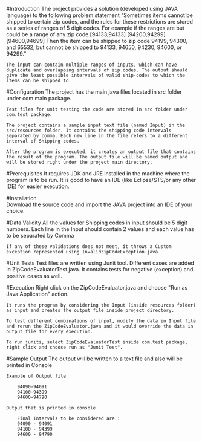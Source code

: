 #Introduction 
	The project provides a solution (developed using JAVA language) to the following problem statement
		"Sometimes items cannot be shipped to certain zip codes, and the rules for these restrictions are stored as a series of ranges of 5 digit codes. For example if the ranges are but could be a range of any zip code [94133,94133] [94200,94299] [94600,94699] Then the item can be shipped to zip code 94199, 94300, and 65532, but cannot be shipped to 94133, 94650, 94230, 94600, or 94299."

	The input can contain multiple ranges of inputs, which can have duplicate and overlapping intervals of zip codes. The output should give the least possible intervals of valid ship-codes to which the items can be shipped to.
	
	
#Configuration
	The project has the main java files located in src folder under com.main package.
	
	Test files for unit testing the code are stored in src folder under com.test package.
	
	The project contains a sample input text file (named Input) in the src/resources folder. It contains the shipping code intervals separated by comma. Each new line in the file refers to a different interval of Shipping codes.
	
	After the program is executed, it creates an output file that contains the result of the program. The output file will be named output and will be stored right under the project main directory.
	

#Prerequisites
	It requires JDK and JRE installed in the machine where the program is to be run.
	It is good to have an IDE (like Eclipse/STS/or any other IDE) for easier execution.

#Installation	
	Download the source code and import the JAVA project into an IDE of your choice. 
	
#Data Validity
	All the values for Shipping codes in input should be 5 digit numbers.
	Each line in the Input should contain 2 values and each value has to be separated by Comma
	
	If any of these validations does not meet, it throws a Custom exception represented using InvalidZipCodeException.java  
	
#Unit Tests
	Test files are written using Junit tool. Different cases are added in 	ZipCodeEvaluatorTest.java.
	It contains tests for negative (exception) and positive cases as well.		
	
#Execution
	Right click on the ZipCodeEvaluator.java and choose "Run as Java Application" action. 
	
	It runs the program by considering the Input (inside resources folder) as input and creates the output file inside project directory.
	
	To test different combinations of input, modify the data in Input file and rerun the ZipCodeEvaluator.java and it would override the data in output file for every execution.
	
	To run junits, select ZipCodeEvaluatorTest inside com.test package, right click and choose run as "Junit Test".
	
#Sample Output
	The output will be written to a text file and also will be printed in Console
	
	Example of Output file
			
		94090-94091
		94100-94399
		94600-94790
		
	Output that is printed in console
		
		Final Intervals to be considered are : 
		94090 - 94091
		94100 - 94399
		94600 - 94790
		
			